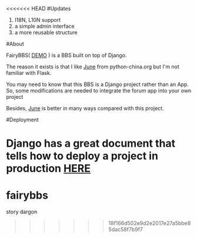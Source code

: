 <<<<<<< HEAD
#Updates

1. I18N, L10N support 
2. a simple admin interface
3. a more reusable structure

#About

FairyBBS( [DEMO](http://fairybbs.com) ) is a BBS built on top of Django.

The reason it exists is that I like [June](https://github.com/pythoncn/june) from python-china.org but I'm not familiar with Flask.

You may need to know that this BBS is a Django project rather than an App. 
So, some modifications are needed to integrate the forum app into your own project

Besides, [June](https://github.com/pythoncn/june) is better in many ways compared with this project.

#Deployment

Django has a great document that tells how to deploy a project in production [HERE](https://docs.djangoproject.com/en/1.6/howto/deployment/)
=======
# fairybbs
story dargon
>>>>>>> 18f166d502e9d2e2017e27a5bbe85dac58f7b9f7
